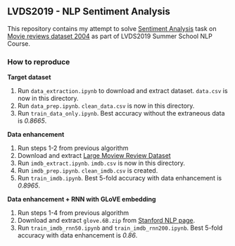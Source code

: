 ## LVDS2019 - NLP Sentiment Analysis

This repository contains my attempt to solve [Sentiment Analysis](https://en.wikipedia.org/wiki/Sentiment_analysis) task on [Movie reviews dataset 2004](http://www.cs.cornell.edu/people/pabo/movie-review-data/) as part of LVDS2019 Summer School NLP Course.


### How to reproduce

**Target dataset**

1. Run `data_extraction.ipynb` to download and extract dataset. `data.csv` is now in this directory.
2. Run `data_prep.ipynb`. `clean_data.csv` is now in this directory.
3. Run `train_data_only.ipynb`. Best accuracy without the extraneous data is *0.8665*.

**Data enhancement**

1. Run steps 1-2 from previous algorithm
2. Download and extract [Large Moview Review Dataset](https://ai.stanford.edu/~amaas/data/sentiment/)
3. Run `imdb_extract.ipynb`. `imdb.csv` is now in this directory.
4. Run `imdb_prep.ipynb`. `clean_imdb.csv` is created.
5. Run `train_imdb.ipynb`. Best 5-fold accuracy with data enhancement is *0.8965*.

**Data enhancement + RNN with GLoVE embedding**

1. Run steps 1-4 from previous algorithm
2. Download and extract `glove.6B.zip` from [Stanford NLP page](https://nlp.stanford.edu/projects/glove/).
3. Run `train_imdb_rnn50.ipynb` and `train_imdb_rnn200.ipynb`. Best 5-fold accuracy with data enhancement is *0.86*.